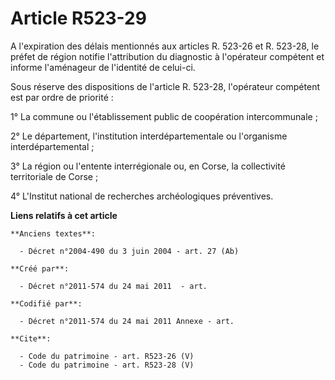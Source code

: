 # Article R523-29

A l'expiration des délais mentionnés aux articles R. 523-26 et R. 523-28, le préfet de région notifie l'attribution du
diagnostic à l'opérateur compétent et informe l'aménageur de l'identité de celui-ci. 

Sous réserve des dispositions de l'article R. 523-28, l'opérateur compétent est par ordre de priorité : 

1° La commune ou l'établissement public de coopération intercommunale ; 

2° Le département, l'institution interdépartementale ou l'organisme interdépartemental ; 

3° La région ou l'entente interrégionale ou, en Corse, la collectivité territoriale de Corse ; 

4° L'Institut national de recherches archéologiques préventives.

**Liens relatifs à cet article**

	**Anciens textes**:

	  - Décret n°2004-490 du 3 juin 2004 - art. 27 (Ab)

	**Créé par**:

	  - Décret n°2011-574 du 24 mai 2011  - art.

	**Codifié par**:

	  - Décret n°2011-574 du 24 mai 2011 Annexe - art.

	**Cite**:

	  - Code du patrimoine - art. R523-26 (V)
	  - Code du patrimoine - art. R523-28 (V)
